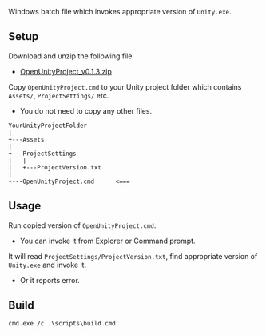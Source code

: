 ﻿Windows batch file which invokes appropriate version of `Unity.exe`.


Setup
-----

Download and unzip the following file

- [OpenUnityProject_v0.1.3.zip](https://github.com/t-mat/OpenUnityProject/releases/download/v0.1.3/OpenUnityProject_v0.1.3.zip)

Copy `OpenUnityProject.cmd` to your Unity project folder which contains `Assets/`, `ProjectSettings/` etc.
  - You do not need to copy any other files.

```
YourUnityProjectFolder
|
+---Assets
|
+---ProjectSettings
|   |
|   +---ProjectVersion.txt
|
+---OpenUnityProject.cmd      <===
```


Usage
-----

Run copied version of `OpenUnityProject.cmd`.
  - You can invoke it from Explorer or Command prompt.

It will read `ProjectSettings/ProjectVersion.txt`, find appropriate version of `Unity.exe` and invoke it.
  - Or it reports error.


Build
-----

```
cmd.exe /c .\scripts\build.cmd
```
